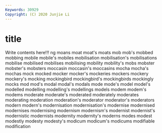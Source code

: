 ```yaml
---
Keywords: 30929
Copyright: (C) 2020 Junjie Li
---
```


# title

Write contents here!!!
ng 
moans 
moat 
moat's 
moats
mob 
mob's 
mobbed 
mobbing 
mobile 
mobile's 
mobiles 
mobilisation 
mobilisation's 
mobilisations
mobilise 
mobilised 
mobilises 
mobilising 
mobility 
mobility's 
mobs 
mobster 
mobster's 
mobsters
moccasin 
moccasin's 
moccasins 
mocha 
mocha's 
mochas 
mock 
mocked 
mocker 
mocker's
mockeries 
mockers 
mockery 
mockery's 
mocking 
mockingbird 
mockingbird's 
mockingbirds 
mockingly 
mocks
mod 
mod's 
modal 
modal's 
modals 
mode 
mode's 
model 
model's 
modelled
modelling 
modelling's 
modellings 
models 
modem 
modem's 
modems 
moderate 
moderate's 
moderated
moderately 
moderates 
moderating 
moderation 
moderation's 
moderator 
moderator's 
moderators 
modern 
modern's
modernisation 
modernisation's 
modernise 
modernised 
modernises 
modernising 
modernism 
modernism's 
modernist 
modernist's
modernistic 
modernists 
modernity 
modernity's 
moderns 
modes 
modest 
modestly 
modesty 
modesty's
modicum 
modicum's 
modicums 
modifiable 
modification 
